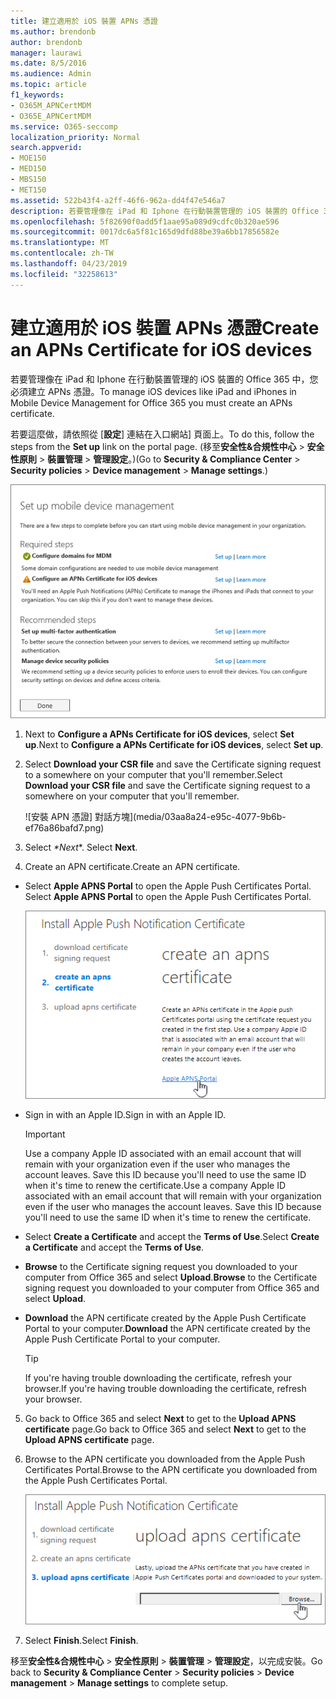 ```yaml
---
title: 建立適用於 iOS 裝置 APNs 憑證
ms.author: brendonb
author: brendonb
manager: laurawi
ms.date: 8/5/2016
ms.audience: Admin
ms.topic: article
f1_keywords:
- O365M_APNCertMDM
- O365E_APNCertMDM
ms.service: O365-seccomp
localization_priority: Normal
search.appverid:
- MOE150
- MED150
- MBS150
- MET150
ms.assetid: 522b43f4-a2ff-46f6-962a-dd4f47e546a7
description: 若要管理像在 iPad 和 Iphone 在行動裝置管理的 iOS 裝置的 Office 365，請遵循下列步驟，先建立 APNs 憑證。
ms.openlocfilehash: 5f82690f0add5f1aae95a089d9cdfc0b320ae596
ms.sourcegitcommit: 0017dc6a5f81c165d9dfd88be39a6bb17856582e
ms.translationtype: MT
ms.contentlocale: zh-TW
ms.lasthandoff: 04/23/2019
ms.locfileid: "32258613"
---
```

# <a name="create-an-apns-certificate-for-ios-devices"></a><span data-ttu-id="be650-103">建立適用於 iOS 裝置 APNs 憑證</span><span class="sxs-lookup"><span data-stu-id="be650-103">Create an APNs Certificate for iOS devices</span></span>

 <span data-ttu-id="be650-104">若要管理像在 iPad 和 Iphone 在行動裝置管理的 iOS 裝置的 Office 365 中，您必須建立 APNs 憑證。</span><span class="sxs-lookup"><span data-stu-id="be650-104">To manage iOS devices like iPad and iPhones in Mobile Device Management for Office 365 you must create an APNs certificate.</span></span> 
  
<span data-ttu-id="be650-105">若要這麼做，請依照從 [**設定**] 連結在入口網站] 頁面上。</span><span class="sxs-lookup"><span data-stu-id="be650-105">To do this, follow the steps from the **Set up** link on the portal page.</span></span> <span data-ttu-id="be650-106">(移至**安全性&amp;合規性中心** \> **安全性原則** \> **裝置管理** \> **管理設定**。)</span><span class="sxs-lookup"><span data-stu-id="be650-106">(Go to **Security &amp; Compliance Center** \> **Security policies** \> **Device management** \> **Manage settings**.)</span></span>
  
![設定行動裝置管理必要和建議的步驟](media/d71e3c76-b6b9-4549-ade6-cbfab846d908.png)
  
1. <span data-ttu-id="be650-108">Next to **Configure a APNs Certificate for iOS devices**, select **Set up**.</span><span class="sxs-lookup"><span data-stu-id="be650-108">Next to **Configure a APNs Certificate for iOS devices**, select **Set up**.</span></span>
    
2. <span data-ttu-id="be650-109">Select **Download your CSR file** and save the Certificate signing request to a somewhere on your computer that you'll remember.</span><span class="sxs-lookup"><span data-stu-id="be650-109">Select **Download your CSR file** and save the Certificate signing request to a somewhere on your computer that you'll remember.</span></span> 
    
    ![安裝 APN 憑證] 對話方塊](media/03aa8a24-e95c-4077-9b6b-ef76a86bafd7.png)
  
3. <span data-ttu-id="be650-111"> Select *\*Next*\*. </span><span class="sxs-lookup"><span data-stu-id="be650-111">Select **Next**.</span></span>
    
4. <span data-ttu-id="be650-112"> Create an APN certificate.</span><span class="sxs-lookup"><span data-stu-id="be650-112">Create an APN certificate.</span></span>
    
  - <span data-ttu-id="be650-113">Select **Apple APNS Portal** to open the Apple Push Certificates Portal. </span><span class="sxs-lookup"><span data-stu-id="be650-113">Select **Apple APNS Portal** to open the Apple Push Certificates Portal.</span></span> 
    
    ![使用選取的 Apple APNS 入口網站安裝 APN 通知憑證對話方塊](media/ce19f53c-f44a-470b-baf3-9278dfda2ba5.png)
  
  - <span data-ttu-id="be650-115">Sign in with an Apple ID.</span><span class="sxs-lookup"><span data-stu-id="be650-115">Sign in with an Apple ID.</span></span>
    
    > [!IMPORTANT]
    > <span data-ttu-id="be650-p102">Use a company Apple ID associated with an email account that will remain with your organization even if the user who manages the account leaves. Save this ID because you'll need to use the same ID when it's time to renew the certificate.</span><span class="sxs-lookup"><span data-stu-id="be650-p102">Use a company Apple ID associated with an email account that will remain with your organization even if the user who manages the account leaves. Save this ID because you'll need to use the same ID when it's time to renew the certificate.</span></span> 
  
  - <span data-ttu-id="be650-118">Select **Create a Certificate** and accept the **Terms of Use**.</span><span class="sxs-lookup"><span data-stu-id="be650-118">Select **Create a Certificate** and accept the **Terms of Use**.</span></span>
    
  - <span data-ttu-id="be650-119">**Browse** to the Certificate signing request you downloaded to your computer from Office 365 and select **Upload**.</span><span class="sxs-lookup"><span data-stu-id="be650-119">**Browse** to the Certificate signing request you downloaded to your computer from Office 365 and select **Upload**.</span></span>
    
  - <span data-ttu-id="be650-120">**Download** the APN certificate created by the Apple Push Certificate Portal to your computer.</span><span class="sxs-lookup"><span data-stu-id="be650-120">**Download** the APN certificate created by the Apple Push Certificate Portal to your computer.</span></span> 
    
    > [!TIP]
    > <span data-ttu-id="be650-121">If you're having trouble downloading the certificate, refresh your browser.</span><span class="sxs-lookup"><span data-stu-id="be650-121">If you're having trouble downloading the certificate, refresh your browser.</span></span> 
  
5. <span data-ttu-id="be650-122">Go back to Office 365 and select **Next** to get to the **Upload APNS certificate** page.</span><span class="sxs-lookup"><span data-stu-id="be650-122">Go back to Office 365 and select **Next** to get to the **Upload APNS certificate** page.</span></span> 
    
6. <span data-ttu-id="be650-123"> Browse to the APN certificate you downloaded from the Apple Push Certificates Portal.</span><span class="sxs-lookup"><span data-stu-id="be650-123">Browse to the APN certificate you downloaded from the Apple Push Certificates Portal.</span></span>
    
    ![按一下 [瀏覽] 按鈕，選取您從 Apple 下載 APNS 憑證](media/afe2849d-af23-4c55-9009-d8f25edaf6c0.png)
  
7. <span data-ttu-id="be650-125">Select **Finish**.</span><span class="sxs-lookup"><span data-stu-id="be650-125">Select **Finish**.</span></span>
    
<span data-ttu-id="be650-126">移至**安全性&amp;合規性中心** \> **安全性原則** \> **裝置管理** \> **管理設定**，以完成安裝。</span><span class="sxs-lookup"><span data-stu-id="be650-126">Go back to **Security &amp; Compliance Center** \> **Security policies** \> **Device management** \> **Manage settings** to complete setup.</span></span> 
  

